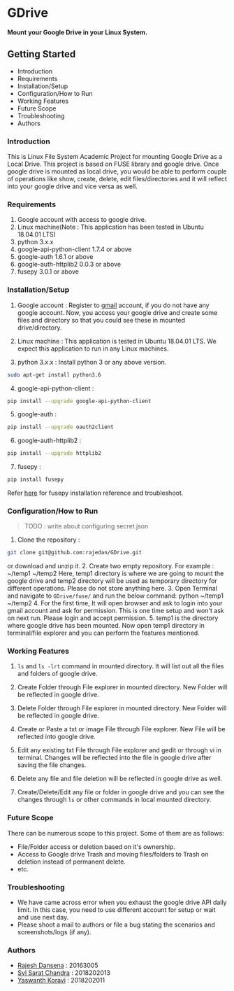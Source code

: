 # GDrive

**Mount your Google Drive in your Linux System.**

## Getting Started
* Introduction
* Requirements
* Installation/Setup
* Configuration/How to Run
* Working Features
* Future Scope
* Troubleshooting
* Authors

### Introduction
This is Linux File System Academic Project for mounting Google Drive as a Local Drive.
This project is based on FUSE library and google drive. Once google drive is mounted as local drive, 
you would be able to perform couple of operations like show, create, delete, edit files/directories 
and it will reflect into your google drive and vice versa as well.

### Requirements

1. Google account with access to google drive.
2. Linux machine(Note : This application has been tested in Ubuntu 18.04.01 LTS)
3. python                   3.x.x
4. google-api-python-client	1.7.4 or above
5. google-auth	            1.6.1 or above
6. google-auth-httplib2	    0.0.3 or above
7. fusepy                   3.0.1 or above

### Installation/Setup

1. Google account : Register to [gmail](https://www.google.com/gmail/) account, if you do not have any google account. Now, you access your google drive and 
create some files and directory so that you could see these in mounted drive/directory.

2. Linux machine : This application is tested in Ubuntu 18.04.01 LTS. We expect this application to run in any Linux machines.

3. python 3.x.x : Install python 3 or any above version.
```bash
sudo apt-get install python3.6
```

4. google-api-python-client	:
```bash
pip install --upgrade google-api-python-client
```
5. google-auth :
```bash
pip install --upgrade oauth2client
```

6. google-auth-httplib2 :
```bash
pip install --upgrade httplib2
```

7. fusepy :
```bash
pip install fusepy
```
Refer [here](https://pypi.org/project/fusepy/) for fusepy installation reference and troubleshoot.

### Configuration/How to Run
>TODO : write about configuring secret.json
1. Clone the repository :
```bash
git clone git@github.com:rajedan/GDrive.git
```
or download and unzip it.
2. Create two empty repository. For example : ~/temp1 ~/temp2
Here, temp1 directory is where we are going to mount the google drive and 
temp2 directory will be used as temporary directory for different operations. 
Please do not store anything here.
3. Open Terminal and navigate to ```GDrive/fuse/``` and run the below command:
python ~/temp1 ~/temp2
4. For the first time, It will open browser and ask to login into your gmail account and 
ask for permission. This is one time setup and won't ask on next run. Please login and accept permission.
5. temp1 is the directory where google drive has been mounted. Now open temp1 directory in terminal/file explorer and you can perform the features mentioned.

### Working Features
1. ```ls``` and ```ls -lrt``` command in mounted directory. It will list out all the files and folders of google drive.

2. Create Folder through File explorer in mounted directory. New Folder will be reflected in google drive.

3. Delete Folder through File explorer in mounted directory. New Folder will be reflected in google drive.

4. Create or Paste a txt or image File through File explorer. New File will be reflected into google drive.

5. Edit any existing txt File through File explorer and gedit or through vi in terminal. Changes will be reflected into the file in google drive after saving the file changes.

6. Delete any file and file deletion will be reflected in google drive as well.

7. Create/Delete/Edit any file or folder in google drive and you can see the changes through ```ls``` or other commands in local mounted directory.

### Future Scope

There can be numerous scope to this project. Some of them are as follows:
* File/Folder access or deletion based on it's ownership.
* Access to Google drive Trash and moving files/folders to Trash on deletion instead of permanent delete.
* etc.

### Troubleshooting

* We have came across error when you exhaust the google drive API daily limit. In this case, you need to use different account for setup or wait and use next day.
* Please shoot a mail to authors or file a bug stating the scenarios and screenshots/logs (if any).

### Authors

* [Rajesh Dansena](https://github.com/rajedan) : 20163005
* [Svl Sarat Chandra](https://github.com/saratIIIT) : 2018202013
* [Yaswanth Koravi](https://github.com/yaswanthkoravi) : 2018202011


